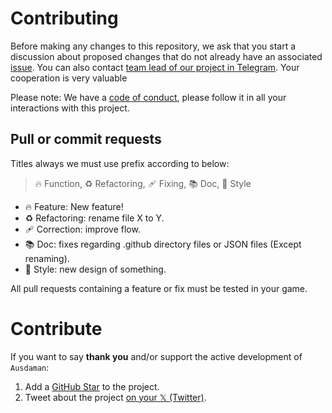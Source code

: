 # Contributing

Before making any changes to this repository, we ask that you start a discussion about proposed changes that do not already have an associated [issue](https://github.com/MSIborisyeltsin/Ausdaman/issues).
You can also contact [team lead of our project in Telegram](https://t.me/vietnamsurvivor).
Your cooperation is very valuable

Please note: We have a [code of conduct](https://github.com/MSIborisyeltsin/Ausdaman/blob/main/CODE_OF_CONDUCT.md), please follow it in all your interactions with this project.

## Pull or commit requests
Titles always we must use prefix according to below:

> 🔥 Function, ♻️ Refactoring, 🩹 Fixing, 📚 Doc, 🎨 Style
- 🔥 Feature: New feature!
- ♻️ Refactoring: rename file X to Y.
- 🩹 Correction: improve flow.
- 📚 Doc: fixes regarding .github directory files or JSON files (Except renaming).
- 🎨 Style: new design of something.

All pull requests containing a feature or fix must be tested in your game.

# Contribute

If you want to say **thank you** and/or support the active development of `Ausdaman`:

1. Add a [GitHub Star](https://github.com/MSIborisyeltsin/Ausdaman/stargazers) to the project.
2. Tweet about the project [on your 𝕏 (Twitter)](https://x.com/intent/tweet?text=%F0%9F%94%A5%20Ausdaman%20%E2%80%94%20is%20a%20new%20mod%20for%20#Skyrim%20with%20new%20plan%20of%20Oblivion%20https://github.com/MSIborisyeltsin/Ausdaman).
